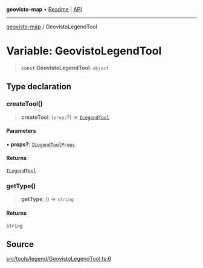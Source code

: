 **geovisto-map** • [Readme](../README.md) \| [API](../globals.md)

***

[geovisto-map](../README.md) / GeovistoLegendTool

# Variable: GeovistoLegendTool

> **`const`** **GeovistoLegendTool**: `object`

## Type declaration

### createTool()

> **createTool**: (`props`?) => [`ILegendTool`](../interfaces/ILegendTool.md)

#### Parameters

• **props?**: [`ILegendToolProps`](../type-aliases/ILegendToolProps.md)

#### Returns

[`ILegendTool`](../interfaces/ILegendTool.md)

### getType()

> **getType**: () => `string`

#### Returns

`string`

## Source

[src/tools/legend/GeovistoLegendTool.ts:6](https://github.com/geovisto/geovisto-map/blob/e22d774889dbc28cc1ec62933ecf6bab6690f172/src/tools/legend/GeovistoLegendTool.ts#L6)
